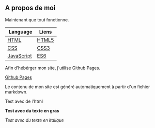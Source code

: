## A propos de moi

Maintenant que tout fonctionne.

| Language | Liens |
| --- | --- |
| [HTML](https://fr.wikipedia.org/wiki/HTML) | [HTML5](https://fr.wikipedia.org/wiki/HTML5) |
| [CSS](https://fr.wikipedia.org/wiki/CSS) | [CSS3](https://fr.wikipedia.org/wiki/CSS3) |
| [JavaScript](https://fr.wikipedia.org/wiki/JavaScript) | [ES6](https://fr.wikipedia.org/wiki/ECMAScript) |

Afin d'hébérger mon site, j'utilise Github Pages.

[Github Pages](https://pages.github.com/)

Le contenu de mon site est généré automatiquement à partir d'un fichier markdown.

<div>
    <p>
        Test avec de l'html
    </p>
    <p>
        <strong>
            Test avec du texte en gras
        </strong>
    </p>
    <p>
        <em>
            Test avec du texte en italique
        </em>
    </p>
</div>